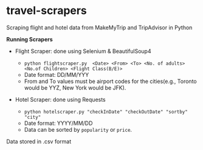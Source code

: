 # travel-scrapers
Scraping flight and hotel data from MakeMyTrip and TripAdvisor in Python

**Running Scrapers**
* Flight Scraper: done using Selenium & BeautifulSoup4
  * `python flightscraper.py  <Date> <From> <To> <No. of adults> <No.of Children> <Flight Class(B/E)>`  
  * Date format: DD/MM/YYY
  * From and To values must be airport codes for the cities(e.g., Toronto would be YYZ, New York would be JFK).

* Hotel Scraper: done using Requests 
  * `python hotelscraper.py "checkInDate" "checkOutDate" "sortby" "city"`
  * Date format: YYYY/MM/DD
  * Data can be sorted by `popularity` or `price`.

Data stored in .csv format  
